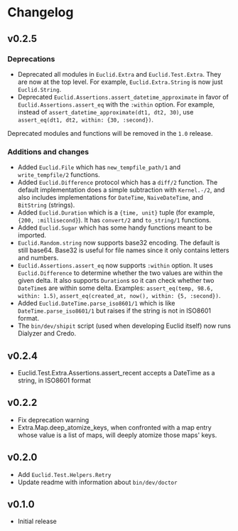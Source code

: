 # Changelog

## v0.2.5

### Deprecations
- Deprecated all modules in `Euclid.Extra` and `Euclid.Test.Extra`. They are now at the top level.
  For example, `Euclid.Extra.String` is now just `Euclid.String`.
- Deprecated `Euclid.Assertions.assert_datetime_approximate` in favor of `Euclid.Assertions.assert_eq` with the `:within` option.
  For example, instead of `assert_datetime_approximate(dt1, dt2, 30)`, use `assert_eq(dt1, dt2, within: {30, :second})`.

Deprecated modules and functions will be removed in the `1.0` release.

### Additions and changes
- Added `Euclid.File` which has `new_tempfile_path/1` and `write_tempfile/2` functions.
- Added `Euclid.Difference` protocol which has a `diff/2` function. The default implementation does a simple
  subtraction with `Kernel.-/2`, and also includes implementations for `DateTime`, `NaiveDateTime`, and `BitString` (strings).
- Added `Euclid.Duration` which is a `{time, unit}` tuple (for example, `{200, :millisecond}`). 
  It has `convert/2` and `to_string/1` functions.
- Added `Euclid.Sugar` which has some handy functions meant to be imported.
- `Euclid.Random.string` now supports base32 encoding. The default is still base64. 
  Base32 is useful for file names since it only contains letters and numbers.
- `Euclid.Assertions.assert_eq` now supports `:within` option. It uses `Euclid.Difference` to determine whether the two
  values are within the given delta. It also supports `Duration`s so it can check whether two `DateTime`s are within
  some delta. Examples: `assert_eq(temp, 98.6, within: 1.5)`, `assert_eq(created_at, now(), within: {5, :second})`.
- Added `Euclid.DateTime.parse_iso8601/1` which is like `DateTime.parse_iso8601/1` but raises if the string is not
  in ISO8601 format.
- The `bin/dev/shipit` script (used when developing Euclid itself) now runs Dialyzer and Credo. 

## v0.2.4

- Euclid.Test.Extra.Assertions.assert_recent accepts a DateTime as a string, in ISO8601 format

## v0.2.2

- Fix deprecation warning
- Extra.Map.deep_atomize_keys, when confronted with a map entry whose value is a list of maps, will deeply atomize those maps' keys.

## v0.2.0

- Add `Euclid.Test.Helpers.Retry`
- Update readme with information about `bin/dev/doctor`

## v0.1.0

- Initial release
